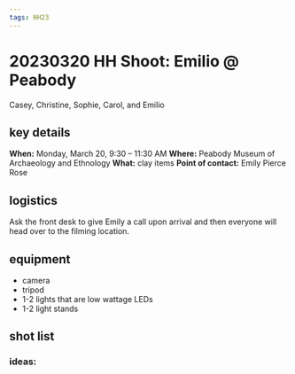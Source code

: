 ```yaml
---
tags: HH23
---
```

# 20230320 HH Shoot: Emilio @ Peabody
Casey, Christine, Sophie, Carol, and Emilio
## key details
**When:** Monday, March 20, 9:30 – 11:30 AM
**Where:** Peabody Museum of Archaeology and Ethnology
**What:** clay items
**Point of contact:** Emily Pierce Rose 

## logistics
Ask the front desk to give Emily a call upon arrival and then everyone will head over to the filming location.

## equipment 
* camera
* tripod
* 1-2 lights that are low wattage LEDs
* 1-2 light stands

## shot list
### ideas:


